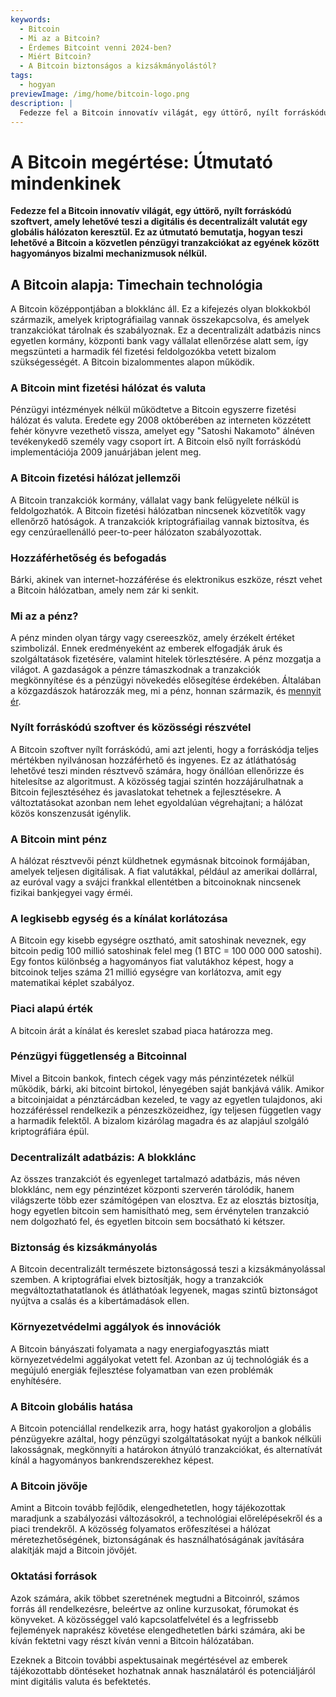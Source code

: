 ```yaml
---
keywords:
  - Bitcoin
  - Mi az a Bitcoin?
  - Érdemes Bitcoint venni 2024-ben?
  - Miért Bitcoin?
  - A Bitcoin biztonságos a kizsákmányolástól?
tags:
  - hogyan
previewImage: /img/home/bitcoin-logo.png
description: |
  Fedezze fel a Bitcoin innovatív világát, egy úttörő, nyílt forráskódú szoftvert, amely lehetővé teszi a digitális és decentralizált valutát egy globális hálózaton keresztül.
---
```


# A Bitcoin megértése: Útmutató mindenkinek

**Fedezze fel a Bitcoin innovatív világát, egy úttörő, nyílt forráskódú szoftvert, amely lehetővé teszi a digitális és decentralizált valutát egy globális hálózaton keresztül. Ez az útmutató bemutatja, hogyan teszi lehetővé a Bitcoin a közvetlen pénzügyi tranzakciókat az egyének között hagyományos bizalmi mechanizmusok nélkül.**

## A Bitcoin alapja: Timechain technológia
A Bitcoin középpontjában a blokklánc áll. Ez a kifejezés olyan blokkokból származik, amelyek kriptográfiailag vannak összekapcsolva, és amelyek tranzakciókat tárolnak és szabályoznak. Ez a decentralizált adatbázis nincs egyetlen kormány, központi bank vagy vállalat ellenőrzése alatt sem, így megszünteti a harmadik fél fizetési feldolgozókba vetett bizalom szükségességét. A Bitcoin bizalommentes alapon működik.

### A Bitcoin mint fizetési hálózat és valuta
Pénzügyi intézmények nélkül működtetve a Bitcoin egyszerre fizetési hálózat és valuta. Eredete egy 2008 októberében az interneten közzétett fehér könyvre vezethető vissza, amelyet egy "Satoshi Nakamoto" álnéven tevékenykedő személy vagy csoport írt. A Bitcoin első nyílt forráskódú implementációja 2009 januárjában jelent meg.

### A Bitcoin fizetési hálózat jellemzői
A Bitcoin tranzakciók kormány, vállalat vagy bank felügyelete nélkül is feldolgozhatók. A Bitcoin fizetési hálózatban nincsenek közvetítők vagy ellenőrző hatóságok. A tranzakciók kriptográfiailag vannak biztosítva, és egy cenzúraellenálló peer-to-peer hálózaton szabályozottak.

### Hozzáférhetőség és befogadás
Bárki, akinek van internet-hozzáférése és elektronikus eszköze, részt vehet a Bitcoin hálózatban, amely nem zár ki senkit.

### Mi az a pénz?
A pénz minden olyan tárgy vagy csereeszköz, amely érzékelt értéket szimbolizál. Ennek eredményeként az emberek elfogadják áruk és szolgáltatások fizetésére, valamint hitelek törlesztésére. A pénz mozgatja a világot. A gazdaságok a pénzre támaszkodnak a tranzakciók megkönnyítése és a pénzügyi növekedés elősegítése érdekében. Általában a közgazdászok határozzák meg, mi a pénz, honnan származik, és [mennyit ér](https://saifedean.com/tbs).

### Nyílt forráskódú szoftver és közösségi részvétel
A Bitcoin szoftver nyílt forráskódú, ami azt jelenti, hogy a forráskódja teljes mértékben nyilvánosan hozzáférhető és ingyenes. Ez az átláthatóság lehetővé teszi minden résztvevő számára, hogy önállóan ellenőrizze és hitelesítse az algoritmust. A közösség tagjai szintén hozzájárulhatnak a Bitcoin fejlesztéséhez és javaslatokat tehetnek a fejlesztésekre. A változtatásokat azonban nem lehet egyoldalúan végrehajtani; a hálózat közös konszenzusát igénylik.

### A Bitcoin mint pénz
A hálózat résztvevői pénzt küldhetnek egymásnak bitcoinok formájában, amelyek teljesen digitálisak. A fiat valutákkal, például az amerikai dollárral, az euróval vagy a svájci frankkal ellentétben a bitcoinoknak nincsenek fizikai bankjegyei vagy érméi.

### A legkisebb egység és a kínálat korlátozása
A Bitcoin egy kisebb egységre osztható, amit satoshinak neveznek, egy bitcoin pedig 100 millió satoshinak felel meg (1 BTC = 100 000 000 satoshi). Egy fontos különbség a hagyományos fiat valutákhoz képest, hogy a bitcoinok teljes száma 21 millió egységre van korlátozva, amit egy matematikai képlet szabályoz.

### Piaci alapú érték
A bitcoin árát a kínálat és kereslet szabad piaca határozza meg.

### Pénzügyi függetlenség a Bitcoinnal
Mivel a Bitcoin bankok, fintech cégek vagy más pénzintézetek nélkül működik, bárki, aki bitcoint birtokol, lényegében saját bankjává válik. Amikor a bitcoinjaidat a pénztárcádban kezeled, te vagy az egyetlen tulajdonos, aki hozzáféréssel rendelkezik a pénzeszközeidhez, így teljesen független vagy a harmadik felektől. A bizalom kizárólag magadra és az alapjául szolgáló kriptográfiára épül.

### Decentralizált adatbázis: A blokklánc
Az összes tranzakciót és egyenleget tartalmazó adatbázis, más néven blokklánc, nem egy pénzintézet központi szerverén tárolódik, hanem világszerte több ezer számítógépen van elosztva. Ez az elosztás biztosítja, hogy egyetlen bitcoin sem hamisítható meg, sem érvénytelen tranzakció nem dolgozható fel, és egyetlen bitcoin sem bocsátható ki kétszer.

### Biztonság és kizsákmányolás
A Bitcoin decentralizált természete biztonságossá teszi a kizsákmányolással szemben. A kriptográfiai elvek biztosítják, hogy a tranzakciók megváltoztathatatlanok és átláthatóak legyenek, magas szintű biztonságot nyújtva a csalás és a kibertámadások ellen.

### Környezetvédelmi aggályok és innovációk
A Bitcoin bányászati folyamata a nagy energiafogyasztás miatt környezetvédelmi aggályokat vetett fel. Azonban az új technológiák és a megújuló energiák fejlesztése folyamatban van ezen problémák enyhítésére.

### A Bitcoin globális hatása
A Bitcoin potenciállal rendelkezik arra, hogy hatást gyakoroljon a globális pénzügyekre azáltal, hogy pénzügyi szolgáltatásokat nyújt a bankok nélküli lakosságnak, megkönnyíti a határokon átnyúló tranzakciókat, és alternatívát kínál a hagyományos bankrendszerekhez képest.

### A Bitcoin jövője
Amint a Bitcoin tovább fejlődik, elengedhetetlen, hogy tájékozottak maradjunk a szabályozási változásokról, a technológiai előrelépésekről és a piaci trendekről. A közösség folyamatos erőfeszítései a hálózat méretezhetőségének, biztonságának és használhatóságának javítására alakítják majd a Bitcoin jövőjét.

### Oktatási források
Azok számára, akik többet szeretnének megtudni a Bitcoinról, számos forrás áll rendelkezésre, beleértve az online kurzusokat, fórumokat és könyveket. A közösséggel való kapcsolatfelvétel és a legfrissebb fejlemények naprakész követése elengedhetetlen bárki számára, aki be kíván fektetni vagy részt kíván venni a Bitcoin hálózatában.

Ezeknek a Bitcoin további aspektusainak megértésével az emberek tájékozottabb döntéseket hozhatnak annak használatáról és potenciáljáról mint digitális valuta és befektetés.